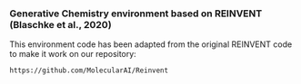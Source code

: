 

### Generative Chemistry environment based on REINVENT (Blaschke et al., 2020)

This environment code has been adapted from the original REINVENT code to make it work on our repository:

    https://github.com/MolecularAI/Reinvent

